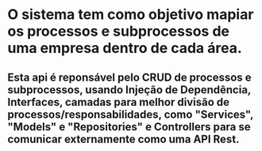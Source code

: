 # O sistema tem como objetivo mapiar os processos e subprocessos de uma empresa dentro de cada área. 
## Esta api é reponsável pelo CRUD de processos e subprocessos, usando Injeção de Dependência, Interfaces, camadas para melhor divisão de processos/responsabilidades, como "Services", "Models" e "Repositories" e Controllers para se comunicar externamente como uma API Rest.
